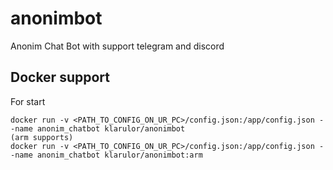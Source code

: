 # anonimbot
 Anonim Chat Bot with support telegram and discord

 ## Docker support
 For start
 ```
docker run -v <PATH_TO_CONFIG_ON_UR_PC>/config.json:/app/config.json --name anonim_chatbot klarulor/anonimbot
(arm supports)
docker run -v <PATH_TO_CONFIG_ON_UR_PC>/config.json:/app/config.json --name anonim_chatbot klarulor/anonimbot:arm
 ```